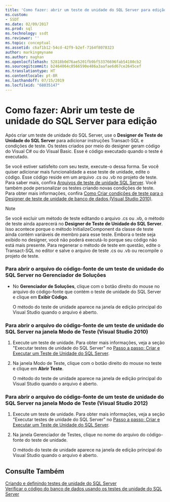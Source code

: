 ```yaml
---
title: 'Como fazer: abrir um teste de unidade do SQL Server para edição | Microsoft Docs'
ms.custom:
- SSDT
ms.date: 02/09/2017
ms.prod: sql
ms.technology: ssdt
ms.reviewer: ''
ms.topic: conceptual
ms.assetid: c6af1b12-54cd-42f9-b2ef-7164f8078323
author: markingmyname
ms.author: maghan
ms.openlocfilehash: 52818b0d76ae5201fb9bf53376696fab54180cb2
ms.sourcegitcommit: b2464064c0566590e486a3aafae6d67ce2645cef
ms.translationtype: HT
ms.contentlocale: pt-BR
ms.lasthandoff: 07/15/2019
ms.locfileid: "68035147"
---
```

# <a name="how-to-open-a-sql-server-unit-test-to-edit"></a>Como fazer: Abrir um teste de unidade do SQL Server para edição
Após criar um teste de unidade do SQL Server, use o **Designer de Teste de Unidade do SQL Server** para adicionar instruções Transact\-SQL e condições de teste. Os testes criados por meio do designer geram código do Visual C# ou do Visual Basic. Esse é código executado quando o teste é executado.  
  
Se você estiver satisfeito com seu teste, execute-o dessa forma. Se você quiser adicionar mais funcionalidade a esse teste de unidade, edite o código. Esse código reside em um arquivo .cs ou .vb no projeto de teste. Para saber mais, confira [Arquivos de teste de unidade SQL Server](../ssdt/sql-server-unit-test-files.md). Você também pode personalizar os testes criando novas condições de teste. Para obter mais informações, confira [Como Criar condições de teste para o Designer de teste de unidade de banco de dados (Visual Studio 2010)](https://msdn.microsoft.com/library/aa833409(VS.100).aspx).  
  
> [!NOTE]  
> Se você excluir um método de teste editando o arquivo .cs ou .vb, o método de teste ainda aparecerá no **Designer de Teste de Unidade do SQL Server**. Isso acontece porque o método InitializeComponent da classe de teste ainda contém variáveis de membro para esse teste. Embora o teste seja exibido no designer, você não poderá executá-lo porque seu código não está mais presente. Para regenerar o método de teste em questão, edite o Transact\-SQL no editor e salve o arquivo de teste .cs ou .vb ou recompile o projeto de teste.  
  
### <a name="to-open-the-source-code-file-of-a-sql-server-unit-test-from-solution-explorer"></a>Para abrir o arquivo do código-fonte de um teste de unidade do SQL Server no Gerenciador de Soluções  
  
-   No **Gerenciador de Soluções**, clique com o botão direito do mouse no arquivo do código-fonte que contém o teste de unidade do SQL Server e clique em **Exibir Código**.  
  
    O método do teste de unidade aparece na janela de edição principal do Visual Studio quando o arquivo é aberto.  
  
### <a name="to-open-the-source-code-file-of-a-sql-server-unit-test-from-the-test-view-window-visual-studio-2010"></a>Para abrir o arquivo do código-fonte de um teste de unidade do SQL Server na janela Modo de Teste (Visual Studio 2010)  
  
1.  Execute um teste de unidade. Para obter mais informações, veja a seção "Executar testes de unidade do SQL Server" no [Passo a passo: Criar e Executar um Teste de Unidade do SQL Server](../ssdt/walkthrough-creating-and-running-a-sql-server-unit-test.md).  
  
2.  Na janela Modo de Teste, clique com o botão direito do mouse no teste e clique em **Abrir Teste**.  
  
    O método do teste de unidade aparece na janela de edição principal do Visual Studio quando o arquivo é aberto.  
  
### <a name="to-open-the-source-code-file-of-a-sql-server-unit-test-from-the-test-view-window-visual-studio-2012"></a>Para abrir o arquivo do código-fonte de um teste de unidade do SQL Server na janela Modo de Teste (Visual Studio 2012)  
  
1.  Execute um teste de unidade. Para obter mais informações, veja a seção "Executar testes de unidade do SQL Server" no [Passo a passo: Criar e Executar um Teste de Unidade do SQL Server](../ssdt/walkthrough-creating-and-running-a-sql-server-unit-test.md).  
  
2.  Na janela Gerenciador de Testes, clique no nome do arquivo do código-fonte do teste de unidade.  
  
    O método do teste de unidade aparece na janela de edição principal do Visual Studio quando o arquivo é aberto.  
  
## <a name="see-also"></a>Consulte Também  
[Criando e definindo testes de unidade do SQL Server](../ssdt/creating-and-defining-sql-server-unit-tests.md)  
[Verificar o código do banco de dados usando os testes de unidade do SQL Server](../ssdt/verifying-database-code-by-using-sql-server-unit-tests.md)  
  
